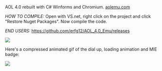 AOL 4.0 rebuilt with C# Winforms and Chromium. [aolemu.com](https://aolemu.com)

*HOW TO COMPILE:* Open with VS.net, right click on the project and click "Restore Nuget Packages". Now compile the code.

*END USERS:* https://github.com/erfg12/AOL_4.0_Emu/releases

![](https://media.discordapp.net/attachments/376865174570926090/504482148716249128/Capture.PNG)

Here's a compressed animated gif of the dial up, loading animation and MIE badge:

![](https://media.discordapp.net/attachments/376865174570926090/505471134163009536/aol_loading_image.gif?width=969&height=606)
